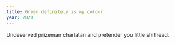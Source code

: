 ```yaml
---
title: Green definitely is my colour
year: 2020
---
```

Undeserved prizeman
charlatan and pretender
you little shithead.
